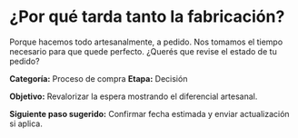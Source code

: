 # ¿Por qué tarda tanto la fabricación?

Porque hacemos todo artesanalmente, a pedido. Nos tomamos el tiempo necesario para que quede perfecto. ¿Querés que revise el estado de tu pedido?

**Categoría:** Proceso de compra
**Etapa:** Decisión

**Objetivo:** Revalorizar la espera mostrando el diferencial artesanal.

**Siguiente paso sugerido:** Confirmar fecha estimada y enviar actualización si aplica.
